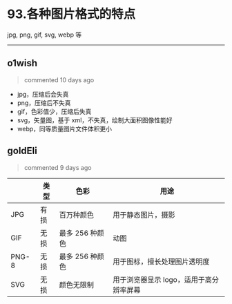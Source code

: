 
 # 93.各种图片格式的特点 
 jpg, png, gif, svg, webp 等 
 ***
## o1wish 
 > commented 10 days ago 

- jpg，压缩后会失真
- png，压缩后不失真
- gif，色彩值少，压缩后失真
- svg，矢量图，基于 xml，不失真，绘制大面积图像性能好
- webp，同等质量图片文件体积更小
## goldEli 
 > commented 9 days ago 


  | 类型 | 色彩 | 用途
-- | -- | -- | --
JPG | 有损 | 百万种颜色 | 用于静态图片，摄影
GIF | 无损 | 最多 256 种颜色 | 动图
PNG-8 | 无损 | 最多 256 种颜色 | 用于图标，擅长处理图片透明度
SVG | 无损 | 颜色无限制 | 用于浏览器显示 logo，适用于高分辨率屏幕

